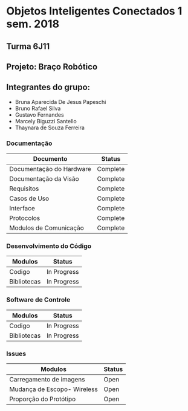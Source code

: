# Objetos Inteligentes Conectados 1 sem. 2018

## Turma 6J11
## Projeto: Braço Robótico 
## Integrantes do grupo:

* Bruna Aparecida De Jesus Papeschi 
* Bruno Rafael Silva 
* Gustavo Fernandes 
* Marcely Biguzzi Santello
* Thaynara de Souza Ferreira 

###  Documentação

| Documento                    |Status       |
|---|---|
| Documentação do Hardware | Complete    |
| Documentação da Visão    | Complete    |
| Requisitos               | Complete   |
| Casos de Uso             | Complete    |
| Interface                | Complete    |
| Protocolos               | Complete    |
| Modulos de Comunicação   | Complete    |

###  Desenvolvimento do Código 

|Modulos                   |Status       |
|---|---|
| Codigo                   | In Progress |
| Bibliotecas              | In Progress |

### Software de Controle  

|Modulos                   |Status       |
|---|---|
| Codigo                   | In Progress |
| Bibliotecas              | In Progress |

### Issues  
 
|Modulos                   |Status       |  
|---|---|
| Carregamento de imagens  |Open         | 
| Mudança de Escopo- Wireless                      |Open         |
|Proporção do Protótipo    |Open|
